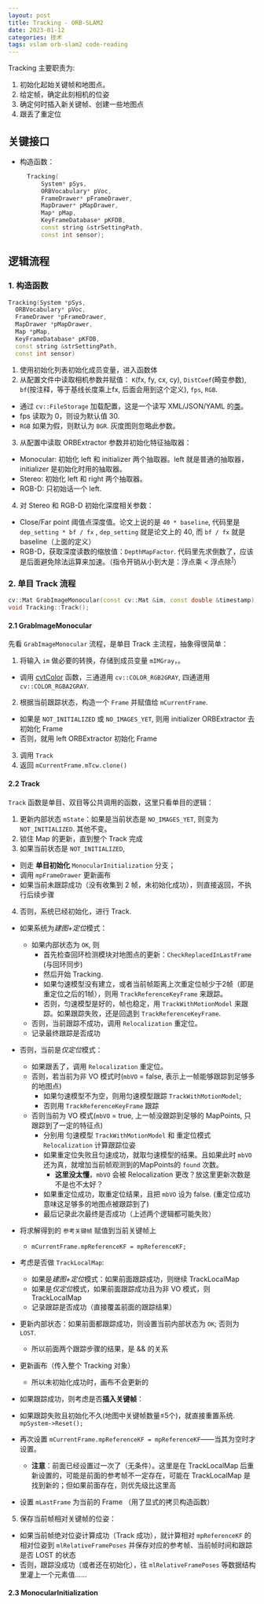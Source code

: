 ```yaml
---
layout: post
title: Tracking - ORB-SLAM2
date: 2023-01-12
categories: 技术
tags: vslam orb-slam2 code-reading
---
```


Tracking 主要职责为:

1. 初始化起始关键帧和地图点。
2. 给定帧，确定此刻相机的位姿
3. 确定何时插入新关键帧、创建一些地图点
4. 跟丢了重定位

## 关键接口

- 构造函数：
  ```cpp
    Tracking(
        System* pSys, 
        ORBVocabulary* pVoc, 
        FrameDrawer* pFrameDrawer, 
        MapDrawer* pMapDrawer, 
        Map* pMap,
        KeyFrameDatabase* pKFDB, 
        const string &strSettingPath, 
        const int sensor);
  ```

## 逻辑流程

### 1. 构造函数

```cpp
Tracking(System *pSys, 
  ORBVocabulary* pVoc, 
  FrameDrawer *pFrameDrawer, 
  MapDrawer *pMapDrawer, 
  Map *pMap, 
  KeyFrameDatabase* pKFDB, 
  const string &strSettingPath, 
  const int sensor)
```

1. 使用初始化列表初始化成员变量，进入函数体
2. 从配置文件中读取相机参数并赋值： `K`(fx, fy, cx, cy), `DistCoef`(畸变参数), `bf`(按注释，等于基线长度乘上fx, 后面会用到这个定义), `fps`, `RGB`.
  - 通过 `cv::FileStorage` 加载配置，这是一个读写 XML/JSON/YAML 的[类](https://docs.opencv.org/4.x/da/d56/classcv_1_1FileStorage.html#a973e41cb75ef6230412a567723b7482d)。
  - fps 读取为 0，则设为默认值 30.
  - `RGB` 如果为假，则默认为 `BGR`. 灰度图则忽略此参数。

3. 从配置中读取 ORBExtractor 参数并初始化特征抽取器：
  - Monocular: 初始化 left 和 initializer 两个抽取器。left 就是普通的抽取器， initializer 是初始化时用的抽取器。
  - Stereo: 初始化 left 和 right 两个抽取器。
  - RGB-D: 只初始话一个 left.

4. 对 Stereo 和 RGB-D 初始化深度相关参数： 
  - Close/Far point 阈值点深度值。论文上说的是 `40 * baseline`, 代码里是 `dep_setting * bf / fx` , `dep_setting` 就是论文上的 40, 而 `bf / fx` 就是 baseline（上面的定义）
  - RGB-D，获取深度读数的缩放值：`DepthMapFactor`. 代码里先求倒数了，应该是后面避免除法运算来加速。（指令开销从小到大是：浮点乘 < 浮点除<sup>[1][1]</sup>）

### 2. 单目 Track 流程

```cpp
cv::Mat GrabImageMonocular(const cv::Mat &im, const double &timestamp);
void Tracking::Track();
```
#### 2.1 GrabImageMonocular

先看 `GrabImageMonocular` 流程，是单目 Track 主流程，抽象得很简单：

1. 将输入 `im` 做必要的转换，存储到成员变量 `mIMGray`，。
  - 调用 [cvtColor](https://docs.opencv.org/3.4/d8/d01/group__imgproc__color__conversions.html#ga397ae87e1288a81d2363b61574eb8cab) 函数，三通道用 `cv::COLOR_RGB2GRAY`, 四通道用 `cv::COLOR_RGBA2GRAY`.

2. 根据当前跟踪状态，构造一个 `Frame` 并赋值给 `mCurrentFrame`. 
  - 如果是 `NOT_INITIALIZED` 或 `NO_IMAGES_YET`, 则用 initializer ORBExtractor 去初始化 Frame
  - 否则，就用 left ORBExtractor 初始化 Frame
3. 调用 `Track`
4. 返回 `mCurrentFrame.mTcw.clone()`

#### 2.2 Track

`Track` 函数是单目、双目等公共调用的函数，这里只看单目的逻辑：

1. 更新内部状态 `mState`：如果是当前状态是 `NO_IMAGES_YET`, 则变为 `NOT_INITIALIZED`. 其他不变。
2. 锁住 Map 的更新，直到整个 Track 完成 
3. 如果当前状态是 `NOT_INITIALIZED`, 
  - 则走 **单目初始化** `MonocularInitialization` 分支；
  - 调用 `mpFrameDrawer` 更新画布
  - 如果当前未跟踪成功（没有收集到 2 帧，未初始化成功），则直接返回，不执行后续步骤
4. 否则，系统已经初始化，进行 Track.
  - 如果系统为*建图+定位*模式：
    - 如果内部状态为 `OK`, 则
      - 首先检查回环检测模块对地图点的更新：`CheckReplacedInLastFrame` (与回环同步)
      - 然后开始 Tracking. 
      - 如果匀速模型没有建立，或者当前帧距离上次重定位帧少于2帧（即是重定位之后的1帧），则用 `TrackReferenceKeyFrame` 来跟踪。
      - 否则，匀速模型是好的，帧也稳定，用 `TrackWithMotionModel` 来跟踪。如果跟踪失败，还是回退到 `TrackReferenceKeyFrame`.
    - 否则，当前跟踪不成功，调用 `Relocalization` 重定位。
    - 记录最终跟踪是否成功
  - 否则，当前是*仅定位*模式：
    - 如果跟丢了，调用 `Relocalization` 重定位。
    - 否则，若当前为非 VO 模式时(`mbVO` = false, 表示上一帧能够跟踪到足够多的地图点)
      - 如果匀速模型不为空，则用匀速模型跟踪 `TrackWithMotionModel`; 
      - 否则用 `TrackReferenceKeyFrame` 跟踪
    - 否则当前为 VO 模式(`mbVO` = true, 上一帧没跟踪到足够的 MapPoints, 只跟踪到了一定的特征点)
      - 分别用 匀速模型 `TrackWithMotionModel` 和 重定位模式 `Relocalization` 计算跟踪位姿
      - 如果重定位失败且匀速成功，就取匀速模型的结果。且如果此时 `mbVO` 还为真，就增加当前帧观测到的MapPoints的 `found` 次数。
        - **这里没太懂**，`mbVO` 会被 Relocalization 更改？放这里更新次数是不是也不太好？
      - 如果重定位成功，取重定位结果，且把 `mbVO` 设为 false. (重定位成功意味这足够多的地图点被跟踪到了)
      - 最后记录此次最终是否成功（上述两个逻辑都可能失败）
  
  - 将求解得到的 `参考关键帧` 赋值到当前关键帧上 
    - `mCurrentFrame.mpReferenceKF = mpReferenceKF;`
  
  - 考虑是否做 `TrackLocalMap`:
    - 如果是*建图+定位*模式：如果前面跟踪成功，则继续 TrackLocalMap
    - 如果是*仅定位*模式，如果前面跟踪成功且为非 VO 模式，则 TrackLocalMap
    - 记录跟踪是否成功（直接覆盖前面的跟踪结果）
  - 更新内部状态：如果前面都跟踪成功，则设置当前内部状态为 `OK`; 否则为 `LOST`.
    - 所以前面两个跟踪步骤的结果，是 && 的关系
  - 更新画布（传入整个 Tracking 对象）
    - 所以未初始化成功时，画布不会更新的
  - 如果跟踪成功，则考虑是否**插入关键帧**：
  - 如果跟踪失败且初始化不久(地图中关键帧数量≤5个)，就直接重置系统.
    `mpSystem->Reset();`
  - 再次设置 `mCurrentFrame.mpReferenceKF = mpReferenceKF`——当其为空时才设置。
    - **注意**：前面已经设置过一次了（无条件）。这里是在 TrackLocalMap 后重新设置的，可能是前面的参考帧不一定存在，可能在 TrackLocalMap 是找到新的；但如果前面存在，则优先级比这里高
  - 设置 `mLastFrame` 为当前的 Frame （用了显式的拷贝构造函数）

5. 保存当前帧相对关键帧的位姿：
  - 如果当前帧绝对位姿计算成功（Track 成功），就计算相对 `mpReferenceKF` 的相对位姿到 `mlRelativeFramePoses` 并保存对应的参考帧、当前帧时间和跟踪是否 LOST 的状态
  - 否则，跟踪没成功（或者还在初始化），往 `mlRelativeFramePoses` 等数据结构里灌上一个元素值……

#### 2.3 MonocularInitialization


[1]: https://www.zhihu.com/question/458395216/answer/1876737852 "C语言 乘以0.01快？还是除以100快？ - 北极的回答 - 知乎"